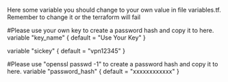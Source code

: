 
Here some variable you should change to your own value in file variables.tf.
<BR>Remember to change it or the terraform will fail

#Please use your own key to create a password hash and copy it to here.
variable "key_name" {
    default = "Use Your Key"
}

variable "sickey" {
    default = "vpn12345"
}

#Please use "openssl passwd -1" to create a password hash and copy it to here.
variable "password_hash" {
    default = "xxxxxxxxxxxx"
}
